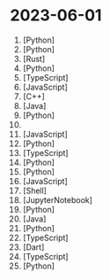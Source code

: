 # 2023-06-01

1. [](https://github.comundefined "one-click deepfake (face swap)") [Python]
2. [](https://github.comundefined "Chat with your documents on your local device using GPT models. No data leaves your device and 100% private.") [Python]
3. [](https://github.comundefined "大麦网自动购票, 支持docker一键部署。https://t.me/+2EELgNTYiMYxMTFl") [Rust]
4. [](https://github.comundefined "Ecoute is a live transcription tool that provides real-time transcripts for both the user's microphone input (You) and the user's speakers output (Speaker) in a textbox. It also generates a suggested response using OpenAI's GPT-3.5 for the user to say based on the live transcription of the conversation.") [Python]
5. [](https://github.comundefined "Document Signing as it should be - open and shaped by its community.") [TypeScript]
6. [](https://github.comundefined "An app to interact privately with your documents using the power of GPT, 100% privately, no data leaks") [JavaScript]
7. [](https://github.comundefined "Keygen for Windows XP") [C++]
8. [](https://github.comundefined "Android real-time display control software") [Java]
9. [](https://github.comundefined "Handwriting Synthesis with RNNs ✏️") [Python]
10. [](https://github.comundefined "This repository will contain many mindmaps for cyber security technologies, methodologies, courses, and certifications in a tree structure to give brief details about them") 
11. [](https://github.comundefined "The most comprehensive database of Chinese poetry 🧶最全中华古诗词数据库, 唐宋两朝近一万四千古诗人, 接近5.5万首唐诗加26万宋诗. 两宋时期1564位词人，21050首词。") [JavaScript]
12. [](https://github.comundefined "Macaw-LLM: Multi-Modal Language Modeling with Image, Video, Audio, and Text Integration") [Python]
13. [](https://github.comundefined "🔥 🔥 🔥 Open Source JIRA, Linear and Height Alternative. Plane helps you track your issues, epics, and product roadmaps in the simplest way possible.") [TypeScript]
14. [](https://github.comundefined "大麦网抢票脚本") [Python]
15. [](https://github.comundefined "Real-time face swap for PC streaming or video calls") [Python]
16. [](https://github.comundefined "An Open-Ended Embodied Agent with Large Language Models") [JavaScript]
17. [](https://github.comundefined "MacBook 自用软件破解（macOS Intel）") [Shell]
18. [](https://github.comundefined "") [JupyterNotebook]
19. [](https://github.comundefined "Gorilla: An API store for LLMs") [Python]
20. [](https://github.comundefined "mallchat的后端项目，是一个既能购物又能聊天的电商系统。以互联网企业级开发规范的要求来实现它，电商该有的购物车，订单，支付，推荐，搜索，拉新，促活，推送，物流，客服，它都必须有。持续更新ing。。（点个star，不迷路）") [Java]
21. [](https://github.comundefined "潘多拉，一个让你呼吸顺畅的ChatGPT。Pandora, a ChatGPT that helps you breathe smoothly.") [Python]
22. [](https://github.comundefined "TypeScript for Tiny IoT Devices") [TypeScript]
23. [](https://github.comundefined "Flutter makes it easy and fast to build beautiful apps for mobile and beyond") [Dart]
24. [](https://github.comundefined "An open source application built using the new router, server components and everything new in Next.js 13.") [TypeScript]
25. [](https://github.comundefined "Build and run useful autonomous agents") [Python]
